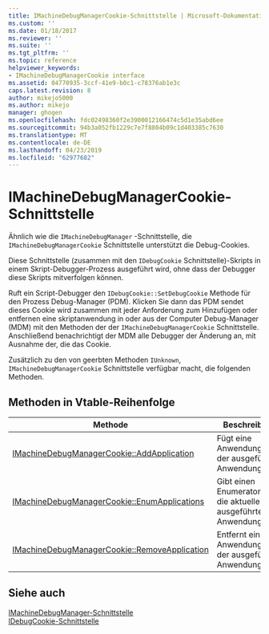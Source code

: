 ```yaml
---
title: IMachineDebugManagerCookie-Schnittstelle | Microsoft-Dokumentation
ms.custom: ''
ms.date: 01/18/2017
ms.reviewer: ''
ms.suite: ''
ms.tgt_pltfrm: ''
ms.topic: reference
helpviewer_keywords:
- IMachineDebugManagerCookie interface
ms.assetid: 04770935-3ccf-41e9-b0c1-c78376ab1e3c
caps.latest.revision: 8
author: mikejo5000
ms.author: mikejo
manager: ghogen
ms.openlocfilehash: fdc02498360f2e3900012166474c5d1e35abd6ee
ms.sourcegitcommit: 94b3a052fb1229c7e7f8804b09c1d403385c7630
ms.translationtype: MT
ms.contentlocale: de-DE
ms.lasthandoff: 04/23/2019
ms.locfileid: "62977682"
---
```

# <a name="imachinedebugmanagercookie-interface"></a>IMachineDebugManagerCookie-Schnittstelle
Ähnlich wie die `IMachineDebugManager` -Schnittstelle, die `IMachineDebugManagerCookie` Schnittstelle unterstützt die Debug-Cookies.  
  
 Diese Schnittstelle (zusammen mit den `IDebugCookie` Schnittstelle)-Skripts in einem Skript-Debugger-Prozess ausgeführt wird, ohne dass der Debugger diese Skripts mitverfolgen können.  
  
 Ruft ein Script-Debugger den `IDebugCookie::SetDebugCookie` Methode für den Prozess Debug-Manager (PDM). Klicken Sie dann das PDM sendet dieses Cookie wird zusammen mit jeder Anforderung zum Hinzufügen oder entfernen eine skriptanwendung in oder aus der Computer Debug-Manager (MDM) mit den Methoden der der `IMachineDebugManagerCookie` Schnittstelle. Anschließend benachrichtigt der MDM alle Debugger der Änderung an, mit Ausnahme der, die das Cookie.  
  
 Zusätzlich zu den von geerbten Methoden `IUnknown`, `IMachineDebugManagerCookie` Schnittstelle verfügbar macht, die folgenden Methoden.  
  
## <a name="methods-in-vtable-order"></a>Methoden in Vtable-Reihenfolge  
  
|Methode|Beschreibung|  
|------------|-----------------|  
|[IMachineDebugManagerCookie::AddApplication](../../winscript/reference/imachinedebugmanagercookie-addapplication.md)|Fügt eine Anwendung in der ausgeführten Anwendungsliste.|  
|[IMachineDebugManagerCookie::EnumApplications](../../winscript/reference/imachinedebugmanagercookie-enumapplications.md)|Gibt einen Enumerator, der die aktuelle Liste ausgeführter Anwendungen.|  
|[IMachineDebugManagerCookie::RemoveApplication](../../winscript/reference/imachinedebugmanagercookie-removeapplication.md)|Entfernt eine Anwendung aus der ausgeführten Anwendungsliste.|  
  
## <a name="see-also"></a>Siehe auch  
 [IMachineDebugManager-Schnittstelle](../../winscript/reference/imachinedebugmanager-interface.md)   
 [IDebugCookie-Schnittstelle](../../winscript/reference/idebugcookie-interface.md)